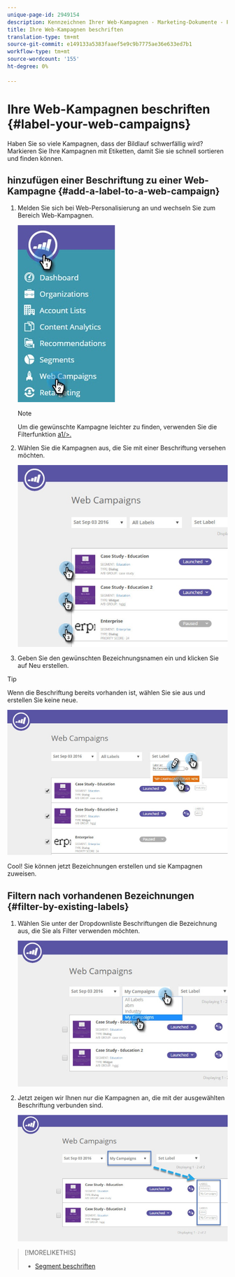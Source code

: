 ```yaml
---
unique-page-id: 2949154
description: Kennzeichnen Ihrer Web-Kampagnen - Marketing-Dokumente - Produktdokumentation
title: Ihre Web-Kampagnen beschriften
translation-type: tm+mt
source-git-commit: e149133a5383faaef5e9c9b7775ae36e633ed7b1
workflow-type: tm+mt
source-wordcount: '155'
ht-degree: 0%

---
```



# Ihre Web-Kampagnen beschriften {#label-your-web-campaigns}

Haben Sie so viele Kampagnen, dass der Bildlauf schwerfällig wird? Markieren Sie Ihre Kampagnen mit Etiketten, damit Sie sie schnell sortieren und finden können.

## hinzufügen einer Beschriftung zu einer Web-Kampagne {#add-a-label-to-a-web-campaign}

1. Melden Sie sich bei Web-Personalisierung an und wechseln Sie zum Bereich Web-Kampagnen.

   ![](assets/web-campaigns-hand.jpg)

   >[!NOTE]
   >
   >Um die gewünschte Kampagne leichter zu finden, verwenden Sie die Filterfunktion [a1/>.](filter-web-campaigns.md)

1. Wählen Sie die Kampagnen aus, die Sie mit einer Beschriftung versehen möchten.

   ![](assets/web-campaigns-label.jpg)

1. Geben Sie den gewünschten Bezeichnungsnamen ein und klicken Sie auf Neu erstellen.

>[!TIP]
>
>Wenn die Beschriftung bereits vorhanden ist, wählen Sie sie aus und erstellen Sie keine neue.

![](assets/web-campaigns-set-label.jpg)

Cool! Sie können jetzt Bezeichnungen erstellen und sie Kampagnen zuweisen.

## Filtern nach vorhandenen Bezeichnungen {#filter-by-existing-labels}

1. Wählen Sie unter der Dropdownliste Beschriftungen die Bezeichnung aus, die Sie als Filter verwenden möchten.

   ![](assets/web-campaigns-my-campaigns-dropdown.jpg)

1. Jetzt zeigen wir Ihnen nur die Kampagnen an, die mit der ausgewählten Beschriftung verbunden sind.

   ![](assets/web-campaigns-label-showing.jpg)

>[!MORELIKETHIS]
>
>* [Segment ](create-a-new-in-zone-web-campaign.md) [beschriften](../../../product-docs/web-personalization/using-web-segments/label-your-segment.md)

>



